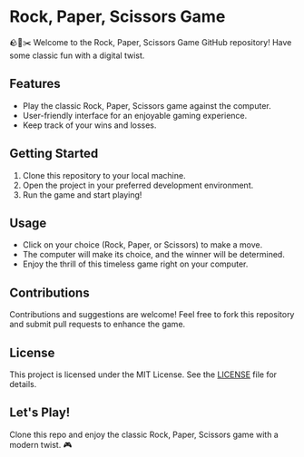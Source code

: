 # Rock, Paper, Scissors Game

🪨📄✂️ Welcome to the Rock, Paper, Scissors Game GitHub repository! Have some classic fun with a digital twist.

## Features

- Play the classic Rock, Paper, Scissors game against the computer.
- User-friendly interface for an enjoyable gaming experience.
- Keep track of your wins and losses.

## Getting Started

1. Clone this repository to your local machine.
2. Open the project in your preferred development environment.
3. Run the game and start playing!

## Usage

- Click on your choice (Rock, Paper, or Scissors) to make a move.
- The computer will make its choice, and the winner will be determined.
- Enjoy the thrill of this timeless game right on your computer.

## Contributions

Contributions and suggestions are welcome! Feel free to fork this repository and submit pull requests to enhance the game.

## License

This project is licensed under the MIT License. See the [LICENSE](LICENSE) file for details.

## Let's Play!

Clone this repo and enjoy the classic Rock, Paper, Scissors game with a modern twist. 🎮
